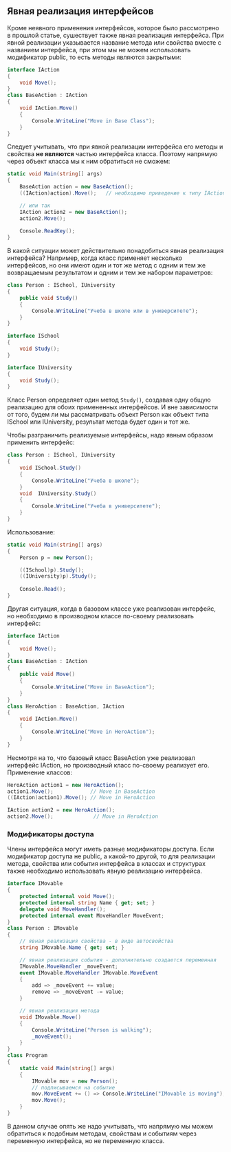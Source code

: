 ## Явная реализация интерфейсов

Кроме неявного применения интерфейсов, которое было рассмотрено в прошлой статье, сушествует также явная реализация интерфейса. При явной реализации 
указывается название метода или свойства вместе с названием интерфейса, при этом мы не можем использовать модификатор public, то есть 
методы являются закрытыми:

```cs
interface IAction
{
	void Move();
}
class BaseAction : IAction
{
	void IAction.Move()
	{
		Console.WriteLine("Move in Base Class");
	}
}
```

Следует учитывать, что при явной реализации интерфейса его методы и свойства **не являются** частью интерфейса класса. 
Поэтому напрямую через объект класса мы к ним обратиться не сможем:

```cs
static void Main(string[] args)
{
	BaseAction action = new BaseAction();
	((IAction)action).Move();	// необходимо приведение к типу IAction

	// или так
	IAction action2 = new BaseAction();
	action2.Move();
	
	Console.ReadKey();
}
```

В какой ситуации может действительно понадобиться явная реализация интерфейса? Например, когда класс применяет несколько интерфейсов, но 
они имеют один и тот же метод с одним и тем же возвращаемым результатом и одним и тем же набором параметров:

```cs
class Person : ISchool, IUniversity
{
    public void Study()
    {
        Console.WriteLine("Учеба в школе или в университете");
    }
}

interface ISchool
{
    void Study();
}

interface IUniversity
{
    void Study();
}
```

Класс Person определяет один метод `Study()`, создавая одну общую реализацию для обоих примененных интерфейсов. И вне зависимости от того, 
будем ли мы рассматривать объект Person как объект типа ISchool или IUniversity, результат метода будет один и тот же.

Чтобы разграничить реализуемые интерфейсы, надо явным образом применить интерфейс:

```cs
class Person : ISchool, IUniversity
{
    void ISchool.Study()
    {
        Console.WriteLine("Учеба в школе");
    }
    void  IUniversity.Study()
    {
        Console.WriteLine("Учеба в университете");
    }
}
```

Использование:

```cs
static void Main(string[] args)
{
    Person p = new Person();

    ((ISchool)p).Study();
    ((IUniversity)p).Study();
	
    Console.Read();
}
```

Другая ситуация, когда в базовом классе уже реализован интерфейс, но необходимо в производном классе по-своему реализовать интерфейс:

```cs
interface IAction
{
	void Move();
}
class BaseAction : IAction
{
	public void Move()
	{
		Console.WriteLine("Move in BaseAction");
	}
}
class HeroAction : BaseAction, IAction
{
	void IAction.Move()
	{
		Console.WriteLine("Move in HeroAction");
	}
}
```

Несмотря на то, что базовый класс BaseAction уже реализовал интерфейс IAction, но производный класс по-своему реализует его. 
Применение классов:

```cs
HeroAction action1 = new HeroAction();
action1.Move();            // Move in BaseAction
((IAction)action1).Move(); // Move in HeroAction

IAction action2 = new HeroAction();
action2.Move();             // Move in HeroAction
```

### Модификаторы доступа

Члены интерфейса могут иметь разные модификаторы доступа. Если модификатор доступа не public, а какой-то другой, то для реализации метода, свойства или события интерфейса 
в классах и структурах также необходимо использовать явную реализацию интерфейса.

```cs
interface IMovable
{
	protected internal void Move();
	protected internal string Name { get; set; }
	delegate void MoveHandler();
	protected internal event MoveHandler MoveEvent;
}
class Person : IMovable
{
	// явная реализация свойства - в виде автосвойства
	string IMovable.Name { get; set; }

	// явная реализация события - дополнительно создается переменная
	IMovable.MoveHandler _moveEvent;
	event IMovable.MoveHandler IMovable.MoveEvent
	{
		add => _moveEvent += value;
		remove => _moveEvent -= value;
	}

	// явная реализация метода
	void IMovable.Move()
	{
		Console.WriteLine("Person is walking"); 
		_moveEvent();
	}
}
class Program
{
	static void Main(string[] args)
	{
		IMovable mov = new Person();
		// подписываемся на событие
		mov.MoveEvent += () => Console.WriteLine("IMovable is moving");
		mov.Move();
	}
}
```

В данном случае опять же надо учитывать, что напрямую мы можем обратиться к подобным методам, свойствам и событиям через переменную интерфейса, но не переменную класса.

